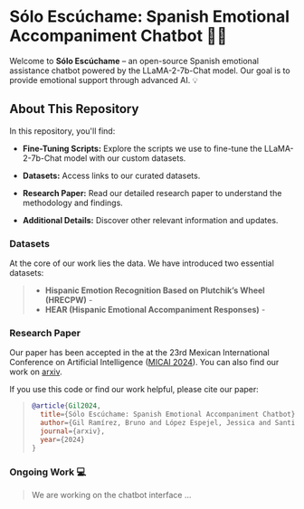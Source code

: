 # Sólo Escúchame: Spanish Emotional Accompaniment Chatbot 💬🤖

Welcome to **Sólo Escúchame** – an open-source Spanish emotional assistance chatbot powered by the LLaMA-2-7b-Chat model. Our goal is to provide emotional support through advanced AI. 💡

## About This Repository

In this repository, you'll find:

- **Fine-Tuning Scripts:** Explore the scripts we use to fine-tune the LLaMA-2-7b-Chat model with our custom datasets.

- **Datasets:** Access links to our curated datasets.

- **Research Paper:** Read our detailed research paper to understand the methodology and findings.

- **Additional Details:** Discover other relevant information and updates.

### Datasets

At the core of our work lies the data. We have introduced two essential datasets:

> - **Hispanic Emotion Recognition Based on Plutchik’s Wheel (HRECPW)** -
> - **HEAR (Hispanic Emotional Accompaniment Responses)** -

### Research Paper

Our paper has been accepted in the at the 23rd Mexican International Conference on Artificial Intelligence ([MICAI 2024](http://www.micai.org/2024/)). You can also find our work on [arxiv](https://arxiv.org/).

If you use this code or find our work helpful, please cite our paper:

> ```bibtex
> @article{Gil2024,
>   title={Sólo Escúchame: Spanish Emotional Accompaniment Chatbot},
>   author={Gil Ramírez, Bruno and López Espejel, Jessica and Santiago Díaz, María del Carmen and Rubín Linares, Gustavo Trinidad},
>   journal={arxiv},
>   year={2024}
> }
> ```

### Ongoing Work 💻

> We are working on the chatbot interface ...

